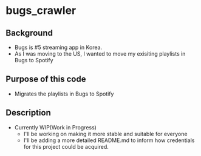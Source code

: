 # bugs_crawler
## Background 
- Bugs is #5 streaming app in Korea.
- As I was moving to the US, I wanted to move my exisiting playlists in Bugs to Spotify 

## Purpose of this code 
- Migrates the playlists in Bugs to Spotify

## Description 
- Currently WIP(Work in Progress) 
  - I'll be working on making it more stable and suitable for everyone 
  - I'll be adding a more detailed README.md to inform how credentials for this project could be acquired. 
